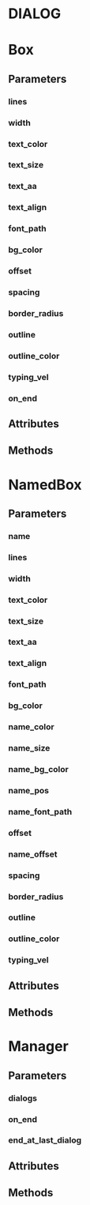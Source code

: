 # DIALOG

# Box

## Parameters

### lines
### width
### text_color
### text_size
### text_aa
### text_align
### font_path
### bg_color
### offset
### spacing
### border_radius
### outline
### outline_color
### typing_vel
### on_end

## Attributes
## Methods


# NamedBox

## Parameters

### name
### lines
### width
### text_color
### text_size
### text_aa
### text_align
### font_path
### bg_color
### name_color
### name_size
### name_bg_color
### name_pos
### name_font_path
### offset
### name_offset
### spacing
### border_radius
### outline
### outline_color
### typing_vel

## Attributes
## Methods


# Manager

## Parameters

### dialogs
### on_end
### end_at_last_dialog

## Attributes
## Methods
